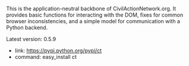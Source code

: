 This is the application-neutral backbone of CivilActionNetwork.org. It provides basic functions for interacting with the DOM, fixes for common browser inconsistencies, and a simple model for communication with a Python backend.

Latest version: 0.5.9
 - link: https://pypi.python.org/pypi/ct
 - command: easy_install ct